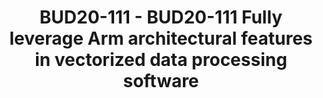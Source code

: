 ---
categories:
- BUD20
image:
  featured: 'true'
  path: https://static.linaro.org/connect/bud20/images/BUD20-111.png
session_id: BUD20-111
session_speakers:
- speaker_bio: Work Experience<br /> ARM China Inc. | Senior Open Source Software
    Engineer Jun/2018 – Now<br /> Cisco Systems, Inc. | Senior Software Engineer Oct/2011
    – Jun/2018<br /> ZTE Corporation | Software Engineer Jul/2008 -- Aug/2011<br />
    <br /> Education<br /> Zhejiang University | Mechatronics | Master Sep/2006 –
    Jul/2008<br /> Shandong University | Mechatronics | Bachelor Sep/2002 – Jul/2006<br
    />
  speaker_company: ''
  speaker_image: http://avatars.sched.co/5/73/10468654/avatar.jpg.320x320px.jpg?0cc
  speaker_name: Lijian Zhang (Arm Technology China)
  speaker_position: ArmChina, Senior Software Engineer
  speaker_role: attendee, speaker
session_track: Networking
tag: session
tags: Networking
title: BUD20-111 - BUD20-111 Fully leverage Arm architectural features in vectorized
  data processing software
---